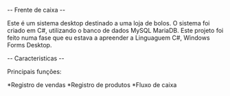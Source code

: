 -- Frente de caixa --
 
Este é um sistema desktop destinado a uma loja de bolos.
O sistema foi criado em C#, utilizando o banco de dados MySQL MariaDB.
Este projeto foi feito numa fase que eu estava a apreender a Linguaguem C#, Windows Forms Desktop.
 
-- Caracteristicas --
 
Principais funções:
 
*Registro de vendas
*Registro de produtos
*Fluxo de caixa
 

